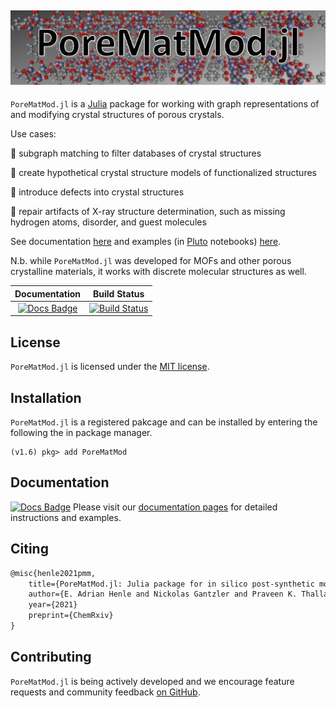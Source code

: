![logo.JPG](logo.jpg)
---

`PoreMatMod.jl` is a [Julia](https://julialang.org/) package for working with graph representations of and modifying crystal structures of porous crystals.

Use cases:

:hammer: subgraph matching to filter databases of crystal structures

:hammer: create hypothetical crystal structure models of functionalized structures

:hammer: introduce defects into crystal structures

:hammer: repair artifacts of X-ray structure determination, such as missing hydrogen atoms, disorder, and guest molecules

See documentation [here](https://SimonEnsemble.github.io/PoreMatMod.jl/) and examples (in [Pluto](https://github.com/fonsp/Pluto.jl) notebooks) [here](https://github.com/SimonEnsemble/PoreMatMod.jl/tree/master/examples).

N.b. while `PoreMatMod.jl` was developed for MOFs and other porous crystalline materials, it works with discrete molecular structures as well.

| **Documentation** | **Build Status** | 
|:---:|:---:|
| [![Docs Badge](https://img.shields.io/badge/docs-latest-blue.svg)](https://SimonEnsemble.github.io/PoreMatMod.jl/) | [![Build Status](https://travis-ci.org/SimonEnsemble/PoreMatMod.jl.svg?branch=master)](https://app.travis-ci.com/github/SimonEnsemble/PoreMatMod.jl) |


## License
`PoreMatMod.jl` is licensed under the [MIT license](./LICENSE).

## Installation
`PoreMatMod.jl` is a registered pakcage and can be installed by entering the following the in package manager.

```
(v1.6) pkg> add PoreMatMod
```

## Documentation 
[![Docs Badge](https://img.shields.io/badge/docs-latest-blue.svg)](https://SimonEnsemble.github.io/PoreMatMod.jl/)
Please visit our [documentation pages](https://SimonEnsemble.github.io/PoreMatMod.jl/) for detailed instructions and examples.

## Citing
```latex
@misc{henle2021pmm,
    title={PoreMatMod.jl: Julia package for in silico post-synthetic modification of crystal structure models.},
    author={E. Adrian Henle and Nickolas Gantzler and Praveen K. Thallapally and Xiaoli Z. Fern and Cory M. Simon}
    year={2021}
    preprint={ChemRxiv}
}
```
## Contributing

`PoreMatMod.jl` is being actively developed and we encourage feature requests and community feedback [on GitHub](https://github.com/SimonEnsemble/PoreMatMod.jl/issues).
